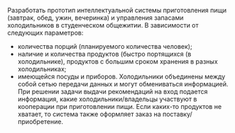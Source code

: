 Разработать прототип интеллектуальной системы приготовления пищи (завтрак, обед, ужин, вечеринка) и управления запасами холодильников в студенческом общежитии. В зависимости от следующих параметров:
- количества порций (планируемого количества человек);
- наличие и количества продуктов (быстро портящихся (в холодильнике), продуктов с большим сроком хранения в разных холодильниках;
- имеющейся посуды и приборов.
Холодильники объединены между собой сетью передачи данных и могут обмениваться информацией.
При решении задачи выдачи рекомендаций на вход подается информация, какие холодильники/владельцы участвуют в кооперации при приготовлении пищи.
Если каких-то продуктов не хватает, то система также оформляет заказ на поставку/приобретение.

